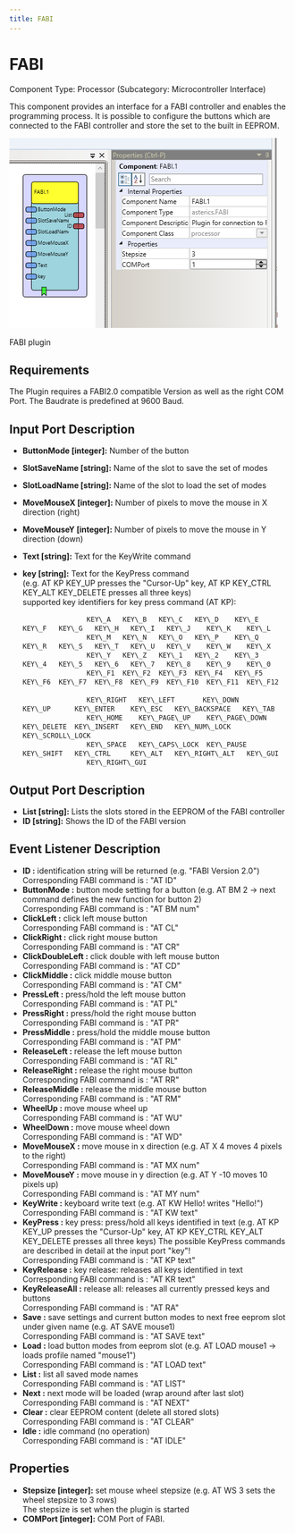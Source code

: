 ```yaml
---
title: FABI
---
```


# FABI

Component Type: Processor (Subcategory: Microcontroller Interface)

This component provides an interface for a FABI controller and enables the programming process. It is possible to configure the buttons which are connected to the FABI controller and store the set to the built in EEPROM.

![Screenshot: FABI plugin](img/fabi.png "Screenshot: FABI plugin")

FABI plugin

## Requirements

The Plugin requires a FABI2.0 compatible Version as well as the right COM Port. The Baudrate is predefined at 9600 Baud.

## Input Port Description

*   **ButtonMode \[integer\]:** Number of the button
*   **SlotSaveName \[string\]:** Name of the slot to save the set of modes
*   **SlotLoadName \[string\]:** Name of the slot to load the set of modes
*   **MoveMouseX \[integer\]:** Number of pixels to move the mouse in X direction (right)
*   **MoveMouseY \[integer\]:** Number of pixels to move the mouse in Y direction (down)
*   **Text \[string\]:** Text for the KeyWrite command
*   **key \[string\]:** Text for the KeyPress command  
    (e.g. AT KP KEY\_UP presses the "Cursor-Up" key, AT KP KEY\_CTRL KEY\_ALT KEY\_DELETE presses all three keys)  
    supported key identifiers for key press command (AT KP):  
    
    					KEY\_A   KEY\_B   KEY\_C   KEY\_D    KEY\_E   KEY\_F   KEY\_G   KEY\_H   KEY\_I   KEY\_J    KEY\_K    KEY\_L
    					KEY\_M   KEY\_N   KEY\_O   KEY\_P    KEY\_Q   KEY\_R   KEY\_S   KEY\_T   KEY\_U   KEY\_V    KEY\_W    KEY\_X 
    					KEY\_Y   KEY\_Z   KEY\_1   KEY\_2    KEY\_3   KEY\_4   KEY\_5   KEY\_6   KEY\_7   KEY\_8    KEY\_9    KEY\_0
    					KEY\_F1  KEY\_F2  KEY\_F3  KEY\_F4   KEY\_F5  KEY\_F6  KEY\_F7  KEY\_F8  KEY\_F9  KEY\_F10  KEY\_F11  KEY\_F12	
    					
    					KEY\_RIGHT   KEY\_LEFT       KEY\_DOWN        KEY\_UP      KEY\_ENTER    KEY\_ESC   KEY\_BACKSPACE   KEY\_TAB	
    					KEY\_HOME    KEY\_PAGE\_UP    KEY\_PAGE\_DOWN   KEY\_DELETE  KEY\_INSERT   KEY\_END	  KEY\_NUM\_LOCK    KEY\_SCROLL\_LOCK
    					KEY\_SPACE   KEY\_CAPS\_LOCK  KEY\_PAUSE       KEY\_SHIFT   KEY\_CTRL     KEY\_ALT   KEY\_RIGHT\_ALT   KEY\_GUI 
    					KEY\_RIGHT\_GUI
    				
    

## Output Port Description

*   **List \[string\]:** Lists the slots stored in the EEPROM of the FABI controller
*   **ID \[string\]:** Shows the ID of the FABI version

## Event Listener Description

*   **ID :** identification string will be returned (e.g. "FABI Version 2.0")  
    Corresponding FABI command is : "AT ID"
*   **ButtonMode :** button mode setting for a button (e.g. AT BM 2 -> next command defines the new function for button 2)  
    Corresponding FABI command is : "AT BM num"
*   **ClickLeft :** click left mouse button  
    Corresponding FABI command is : "AT CL"
*   **ClickRight :** click right mouse button  
    Corresponding FABI command is : "AT CR"
*   **ClickDoubleLeft :** click double with left mouse button  
    Corresponding FABI command is : "AT CD"
*   **ClickMiddle :** click middle mouse button  
    Corresponding FABI command is : "AT CM"
*   **PressLeft :** press/hold the left mouse button  
    Corresponding FABI command is : "AT PL"
*   **PressRight :** press/hold the right mouse button  
    Corresponding FABI command is : "AT PR"
*   **PressMiddle :** press/hold the middle mouse button  
    Corresponding FABI command is : "AT PM"
*   **ReleaseLeft :** release the left mouse button  
    Corresponding FABI command is : "AT RL"
*   **ReleaseRight :** release the right mouse button  
    Corresponding FABI command is : "AT RR"
*   **ReleaseMiddle :** release the middle mouse button  
    Corresponding FABI command is : "AT RM"
*   **WheelUp :** move mouse wheel up  
    Corresponding FABI command is : "AT WU"
*   **WheelDown :** move mouse wheel down  
    Corresponding FABI command is : "AT WD"
*   **MoveMouseX :** move mouse in x direction (e.g. AT X 4 moves 4 pixels to the right)  
    Corresponding FABI command is : "AT MX num"
*   **MoveMouseY :** move mouse in y direction (e.g. AT Y -10 moves 10 pixels up)  
    Corresponding FABI command is : "AT MY num"
*   **KeyWrite :** keyboard write text (e.g. AT KW Hello! writes "Hello!")  
    Corresponding FABI command is : "AT KW text"
*   **KeyPress :** key press: press/hold all keys identified in text (e.g. AT KP KEY\_UP presses the "Cursor-Up" key, AT KP KEY\_CTRL KEY\_ALT KEY\_DELETE presses all three keys) The possible KeyPress commands are described in detail at the input port "key"!  
    Corresponding FABI command is : "AT KP text"
*   **KeyRelease :** key release: releases all keys identified in text  
    Corresponding FABI command is : "AT KR text"
*   **KeyReleaseAll :** release all: releases all currently pressed keys and buttons  
    Corresponding FABI command is : "AT RA"
*   **Save :** save settings and current button modes to next free eeprom slot under given name (e.g. AT SAVE mouse1)  
    Corresponding FABI command is : "AT SAVE text"
*   **Load :** load button modes from eeprom slot (e.g. AT LOAD mouse1 -> loads profile named "mouse1")  
    Corresponding FABI command is : "AT LOAD text"
*   **List :** list all saved mode names  
    Corresponding FABI command is : "AT LIST"
*   **Next :** next mode will be loaded (wrap around after last slot)  
    Corresponding FABI command is : "AT NEXT"
*   **Clear :** clear EEPROM content (delete all stored slots)  
    Corresponding FABI command is : "AT CLEAR"
*   **Idle :** idle command (no operation)  
    Corresponding FABI command is : "AT IDLE"

## Properties

*   **Stepsize \[integer\]:** set mouse wheel stepsize (e.g. AT WS 3 sets the wheel stepsize to 3 rows)  
    The stepsize is set when the plugin is started
*   **COMPort \[integer\]:** COM Port of FABI.